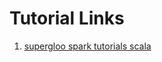 # Tutorial Links
1. [supergloo spark tutorials scala](https://supergloo.com/spark-tutorial/spark-tutorials-scala/)
